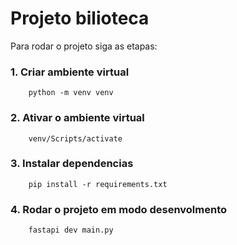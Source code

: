 # Projeto bilioteca

Para rodar o projeto siga as etapas:

### 1. Criar ambiente virtual
```
    python -m venv venv
```

### 2. Ativar o ambiente  virtual
```
    venv/Scripts/activate
```

### 3. Instalar dependencias
```
    pip install -r requirements.txt
```

### 4. Rodar o projeto em modo desenvolmento
```
    fastapi dev main.py
```